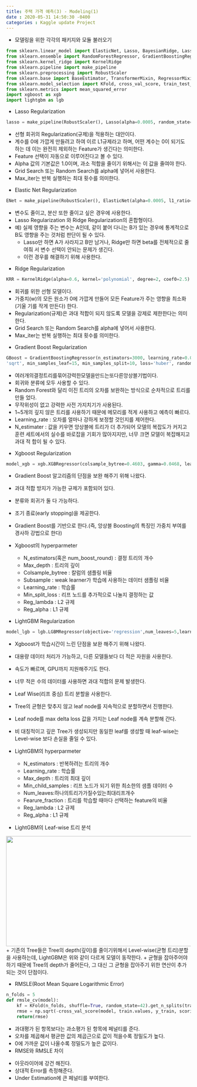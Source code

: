 ```yaml
---
title: 주택 가격 예측(3) - Modeling(1)  
date : 2020-05-31 14:50:30 -0400
categories : Kaggle update Project
---
```


* 모델링을 위한 각각의 패키지와 모듈 불러오기
```python
from sklearn.linear_model import ElasticNet, Lasso, BayesianRidge, LassoLarsIC
from sklearn.ensemble import RandomForestRegressor, GradientBoostingRegressor
from sklearn.kernel_ridge import KernelRidge
from sklearn.pipeline import make_pipeline
from sklearn.preprocessing import RobustScaler
from sklearn.base import BaseEstimator, TransformerMixin, RegressorMixin, clone
from sklearn.model_selection import KFold, cross_val_score, train_test_split
from sklearn.metrics import mean_squared_error
import xgboost as xgb
import lightgbm as lgb
```
* Lasso Regularization
```python
lasso = make_pipeline(RobustScaler(), Lasso(alpha=0.0005, random_state=1))
```
  + 선형 회귀의 Regularization(규제)을 적용하는 대안이다.
  + 계수를 0에 가깝게 만들려고 하여 이르 L1규제라고 하며, 어떤 계수는 0이 되기도 하는
데 이는 완전히 제외하는 Feature가 생긴다는 의미한다.
  + Feature 선택이 자동으로 이루어진다고 볼 수 있다.
  + Alpha 값의 기본값은 1.0이며, 과소 적합을 줄이기 위해서는 이 값을 줄여야 한다.
  + Grid Search 또는 Random Search를 alpha에 넣어서 사용한다.
  + Max_iter는 반복 실행하는 최대 횟수를 의미한다.

* Elastic Net Regularization
```python
ENet = make_pipeline(RobustScaler(), ElasticNet(alpha=0.0005, l1_ratio= .9, random_state=3))
```
  + 변수도 줄이고, 분산 또한 줄이고 싶은 경우에 사용한다.
  + Lasso Regularization 와 Ridge Regularization의 혼합형이다.
  + 예) 실제 영향을 주는 변수는 A인데, 같이 붙어 다니는 B가 있는 경우에 통계적으로 B도
영향을 주는 것처럼 판단이 될 수 있다.
    - Lasso만 하면 A가 사라지고 B만 남거나, Ridge만 하면 beta를 전체적으로 줄여줘 서 변수 선택이 안되는 문제가 생긴다.
    - 이런 경우를 해결하기 위해 사용한다.

* Ridge Regularization
```python
KRR = KernelRidge(alpha=0.6, kernel='polynomial', degree=2, coef0=2.5)
```
  + 회귀를 위한 선형 모델이다.
  + 가중치(w)의 모든 원소가 0에 가깝게 만들어 모든 Feature가 주는 영향을 최소화(기울
기를 작게 만든다) 한다.
  + Regularization(규제)은 과대 적합이 되지 않도록 모델을 강제로 제한한다는 의미한다.
  + Grid Search 또는 Random Search를 alpha에 넣어서 사용한다.
  + Max_iter는 반복 실행하는 최대 횟수를 의미한다.

* Gradient Boost Regularization
```python
GBoost = GradientBoostingRegressor(n_estimators=3000, learning_rate=0.05, max_depth=4, max_features=
'sqrt', min_samples_leaf=15, min_samples_split=10, loss='huber', random_state=5)
```
  + 여러개의결정트리를묶어강력한모델을만드는또다른앙상블기법이다.
  + 회귀와 분류에 모두 사용할 수 있다.
  + Random Forest와 달리 이진 트리의 오차를 보완하는 방식으로 순차적으로 트리를 만들
었다.
  + 무작위성이 없고 강력한 사전 가지치기가 사용된다.
  + 1~5개의 깊지 않은 트리를 사용하기 때문에 메모리를 적게 사용하고 예측이 빠르다.
  + Learning_rate : 오차를 얼마나 강하게 보정할 것인지를 제어한다.
  + N_estimater : 값을 키우면 앙상블에 트리가 더 추가되어 모델의 복잡도가 커지고 훈련 세트에서의 실수를 바로잡을 기회가 많아지지만, 너무 크면 모델이 복잡해지고 과대 적 합이 될 수 있다.

* Xgboost Regularization
```python
model_xgb = xgb.XGBRegressor(colsample_bytree=0.4603, gamma=0.0468, learning_rate=0.05, max_depth=3,min_child_weight=1.7817, n_estimators=2200, reg_alpha=0.4640, reg_lambda=0.8571, subsample=0.5213, silent=1, random_state=7, nthread=-1)
```
  + Gradient Boost 알고리즘의 단점을 보완 해주기 위해 나왔다.
  + 과대 적합 방지가 가능한 규제가 포함되어 있다.
  + 분류와 회귀가 둘 다 가능하다.
  + 조기 종료(early stopping)을 제공한다.
  + Gradient Boost를 기반으로 한다.(즉, 앙상블 Boosting의 특징인 가중치 부여를 경사하 강법으로 한다)

  + Xgboost의 hyperparmeter
    - N_estimators(혹은 num_boost_round) : 결정 트리의 개수
    - Max_depth : 트리의 깊이
    - Colsample_bytree : 칼럼의 샘플링 비율
    - Subsample : weak learner가 학습에 사용하는 데이터 샘플링 비율
    - Learning_rate : 학습률
    - Min_split_loss : 리프 노드를 추가적으로 나눌지 결정하는 값
    - Reg_lambda : L2 규제
    - Reg_alpha : L1 규제

* LightGBM Regularization
```python
model_lgb = lgb.LGBMRegressor(objective='regression',num_leaves=5,learning_rate=0.05, n_estimators=720, max_bin=55, bagging_fraction=0.8 , bagging_freq=5, feature_fraction=0.2319, feature_fraction_seed=9, bagging_seed=9, min_data_in_leaf=6, min_sum_hessian_in_leaf=11)
```
  + Xgboost가 학습시간이 느린 단점을 보완 해주기 위해 나왔다.
  + 대용량 데이터 처리가 가능하고, 다른 모델들보다 더 적은 자원을 사용한다.
  + 속도가 빠르며, GPU까지 지원해주기도 한다.
  + 너무 적은 수의 데이터를 사용하면 과대 적합의 문제 발생한다.
  + Leaf Wise(리프 중심) 트리 분할을 사용한다.
  + Tree의 균형은 맞추지 않고 leaf node를 지속적으로 분할하면서 진행한다.
  + Leaf node를 max delta loss 값을 가지는 Leaf node를 계속 분할해 간다.
  + 비 대칭적이고 깊은 Tree가 생성되지만 동일한 leaf를 생성할 때 leaf-wise는 Level-wise 보다 손실을 줄일 수 있다.

  + LightGBM의 hyperparmeter
    - N_estimators : 반복하려는 트리의 개수
    - Learning_rate : 학습률
    - Max_depth : 트리의 최대 깊이
    - Min_child_samples : 리프 노드가 되기 위한 최소한의 샘플 데이터 수
    - Num_leaves:하나의트리가가질수있는최대리프개수
    - Fearure_fraction : 트리를 학습할 때마다 선택하는 feature의 비율
    - Reg_lambda : L2 규제
    - Reg_alpha : L1 규제

* LightGBM의 Leaf-wise 트리 분석
<img src="https://user-images.githubusercontent.com/60723495/83345630-6f67b480-a350-11ea-8256-fda78e1e3d1a.png" width="600" height="300">
  + 기존의 Tree들은 Tree의 depth(깊이)를 줄이기위해서 Level-wise(균형 트리)분할을 사용하는데, LightGBM은 위와 같이 다르게 모델이 동작한다.
  + 균형을 잡아주어야 하기 때문에 Tree의 depth가 줄어든다, 그 대신 그 균형을 잡아주기 위한 연산이 추가 되는 것이 단점이다.

* RMSLE(Root Mean Square Logarithmic Error)
```python
n_folds = 5
def rmsle_cv(model):
    kf = KFold(n_folds, shuffle=True, random_state=42).get_n_splits(train.values)
    rmse = np.sqrt(-cross_val_score(model, train.values, y_train, scoring='neg_mean_squared_error',cv=kf))
    return(rmse)
```   
  + 과대평가 된 항목보다는 과소평가 된 항목에 페널티를 준다.
  + 오차를 제곱해서 평균한 값의 제곱근으로 값이 적을수록 정밀도가 높다.
  + 0에 가까운 값이 나올수록 정밀도가 높은 값이다.
  + RMSE와 RMSLE 차이
   - 아웃라이어에 강건 해진다.
   - 상대적 Error를 측정해준다.
   - Under Estimation에 큰 페널티를 부여한다.
